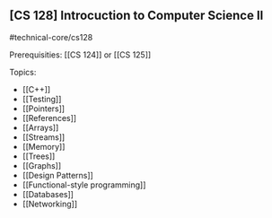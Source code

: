 ## [CS 128] Introcuction to Computer Science II

#technical-core/cs128

Prerequisities: [[CS 124]] or [[CS 125]]

Topics:
- [[C++]]
- [[Testing]]
- [[Pointers]]
- [[References]]
- [[Arrays]]
- [[Streams]]
- [[Memory]]
- [[Trees]]
- [[Graphs]]
- [[Design Patterns]]
- [[Functional-style programming]]
- [[Databases]]
- [[Networking]]
